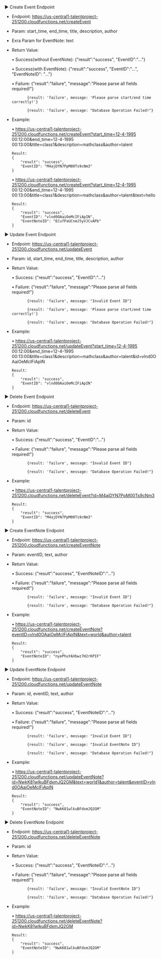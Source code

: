 
▶ Create Event Endpoint
  - Endpoint:  https://us-central1-talentproject-251200.cloudfunctions.net/createEvent
  - Param: start_time, end_time, title, description, author
  - Exra Param for EventNote: text
  - Return Value: 

    • Success(without EventNote): {"result":"success", "EventID":"..."}

    • Success(with EventNote): {"result":"success", "EventID":"...", "EventNoteID": "..."}

    • Failure: {"result":"failure", "message":"Please parse all fields required!"}

               {result: 'failure', message: 'Please parse start/end time correctly!'}

               {result: 'failure', message: "Database Operation Failed!"}
  - Example: 

    • https://us-central1-talentproject-251200.cloudfunctions.net/createEvent?start_time=12-4-1995 00:12:00&end_time=12-4-1995 00:13:00&title=class1&description=mathclass&author=talent

        Result:
        {
            "result": "success",
            "EventID": "M4ajDYN7PpM00Ts9cNm3"
        }
    • https://us-central1-talentproject-251200.cloudfunctions.net/createEvent?start_time=12-4-1995 00:12:00&end_time=12-4-1995 00:13:00&title=class1&description=mathclass&author=talent&text=hello

        Result:
        {
            "result": "success",
            "EventID": "vlnd0OAaiOeMcIFiApIN",
            "EventNoteID": "ECufPaUCnmJ5yVJCvAPb"
        }

▶ Update Event Endpoint
  - Endpoint:  https://us-central1-talentproject-251200.cloudfunctions.net/updateEvent
  - Param: id, start_time, end_time, title, description, author
  - Return Value: 

    • Success: {"result":"success", "EventID":"..."}

    • Failure: {"result":"failure", "message":"Please parse all fields required!"}

               {result: 'failure', message: "Invalid Event ID"}

               {result: 'failure', message: 'Please parse start/end time correctly!'}

               {result: 'failure', message: "Database Operation Failed!"}

  - Example: 

    • https://us-central1-talentproject-251200.cloudfunctions.net/updateEvent?start_time=12-4-1995 00:12:00&end_time=12-4-1995 00:13:00&title=class1&description=mathclass&author=talent&id=vlnd0OAaiOeMcIFiApIN

        Result:
        {
            "result": "success",
            "EventID": "vlnd0OAaiOeMcIFiApIN"
        }

▶ Delete Event Endpoint
  - Endpoint:  https://us-central1-talentproject-251200.cloudfunctions.net/deleteEvent
  - Param: id
  - Return Value: 

    • Success: {"result":"success", "EventID":"..."}

    • Failure: {"result":"failure", "message":"Please parse all fields required!"}

               {result: 'failure', message: "Invalid Event ID"}

               {result: 'failure', message: "Database Operation Failed!"}

  - Example: 

    • https://us-central1-talentproject-251200.cloudfunctions.net/deleteEvent?id=M4ajDYN7PpM00Ts9cNm3

        Result:
        {
            "result": "success",
            "EventID": "M4ajDYN7PpM00Ts9cNm3"
        }

▶ Create EventNote Endpoint
  - Endpoint:  https://us-central1-talentproject-251200.cloudfunctions.net/createEventNote
  - Param: eventID, text, author
  - Return Value: 

    • Success: {"result":"success", "EventNoteID":"..."}

    • Failure: {"result":"failure", "message":"Please parse all fields required!"}
       
               {result: 'failure', message: "Invalid Event ID"}

               {result: 'failure', message: "Database Operation Failed!"}

  - Example: 

    • https://us-central1-talentproject-251200.cloudfunctions.net/createEventNote?eventID=vlnd0OAaiOeMcIFiApIN&text=world&author=talent

        Result:
        {
            "result": "success",
            "EventNoteID": "nyePhuYAXbwz7H2rKPIF"
        }

▶ Update EventNote Endpoint
  - Endpoint:  https://us-central1-talentproject-251200.cloudfunctions.net/updateEventNote
  - Param: id, eventID, text, author
  - Return Value: 

    • Success: {"result":"success", "EventNoteID":"..."}

    • Failure: {"result":"failure", "message":"Please parse all fields required!"}

               {result: 'failure', message: "Invalid Event ID"}

               {result: 'failure', message: "Invalid EventNote ID"}

               {result: 'failure', message: "Database Operation Failed!"}

  - Example: 

    • https://us-central1-talentproject-251200.cloudfunctions.net/updateEventNote?id=NwkK81wlkuBFdxmJQ2GM&text=world1&author=talent&eventID=vlnd0OAaiOeMcIFiApIN

        Result:
        {
            "result": "success",
            "EventNoteID": "NwkK81wlkuBFdxmJQ2GM"
        }

▶ Delete EventNote Endpoint
  - Endpoint:  https://us-central1-talentproject-251200.cloudfunctions.net/deleteEventNote
  - Param: id
  - Return Value: 

    • Success: {"result":"success", "EventNoteID":"..."}

    • Failure: {"result":"failure", "message":"Please parse all fields required!"}

               {result: 'failure', message: "Invalid EventNote ID"}

               {result: 'failure', message: "Database Operation Failed!"}

  - Example: 

    • https://us-central1-talentproject-251200.cloudfunctions.net/deleteEventNote?id=NwkK81wlkuBFdxmJQ2GM

        Result:
        {
            "result": "success",
            "EventNoteID": "NwkK81wlkuBFdxmJQ2GM"
        }
